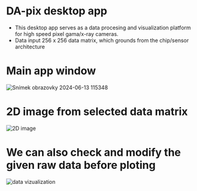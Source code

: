 # DA-pix desktop app 

- This desktop app serves as a data procesing and visualization platform for high speed pixel gama/x-ray cameras.
- Data input 256 x 256 data matrix, which grounds from the chip/sensor architecture

# Main app window
![Snímek obrazovky 2024-06-13 115348](https://github.com/lukasdekanovsky/Data-processing-and-vizualization-tool/assets/118485944/8a89f98d-81b1-4045-a1f4-020db72eb9b1)
# 2D image from selected data matrix
![2D image](https://github.com/lukasdekanovsky/Data-processing-and-vizualization-tool/assets/118485944/db3bf319-1a91-4d6a-af94-2a155d29574c)
# We can also check and modify the given raw data before ploting
![data vizualization](https://github.com/lukasdekanovsky/Data-processing-and-vizualization-tool/assets/118485944/e6989019-b3c9-469a-89c2-54b627c50338)
